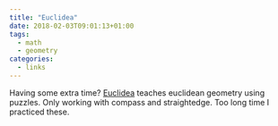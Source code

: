```yaml
---
title: "Euclidea"
date: 2018-02-03T09:01:13+01:00
tags:
  - math
  - geometry
categories:
  - links
---
```


Having some extra time?  [Euclidea](https://euclidea.xyz) teaches
euclidean geometry using puzzles.  Only working with compass and
straightedge.  Too long time I practiced these.
<!-- more -->
